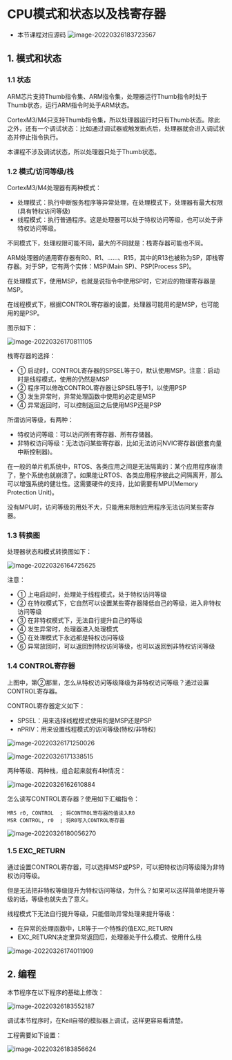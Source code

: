 # CPU模式和状态以及栈寄存器

* 本节课程对应源码
  ![image-20220326183723567](pic/02_cpu_mode_sp_src.png)

## 1. 模式和状态

### 1.1 状态

ARM芯片支持Thumb指令集、ARM指令集，处理器运行Thumb指令时处于Thumb状态，运行ARM指令时处于ARM状态。

CortexM3/M4只支持Thumb指令集，所以处理器运行时只有Thumb状态。除此之外，还有一个调试状态：比如通过调试器或触发断点后，处理器就会进入调试状态并停止指令执行。

本课程不涉及调试状态，所以处理器只处于Thumb状态。



### 1.2 模式/访问等级/栈

CortexM3/M4处理器有两种模式：

* 处理模式：执行中断服务程序等异常处理，在处理模式下，处理器有最大权限(具有特权访问等级)
* 线程模式：执行普通程序。这是处理器可以处于特权访问等级，也可以处于非特权访问等级。

不同模式下，处理权限可能不同，最大的不同就是：栈寄存器可能也不同。

ARM处理器的通用寄存器有R0、R1、……、R15，其中的R13也被称为SP，即栈寄存器。对于SP，它有两个实体：MSP(Main SP)、PSP(Process SP)。

在处理模式下，使用MSP，也就是说指令中使用SP时，它对应的物理寄存器是MSP。

在线程模式下，根据CONTROL寄存器的设置，处理器可能用的是MSP，也可能用的是PSP。

图示如下：

![image-20220326170811105](pic/06_spsel.png)

栈寄存器的选择：

* ① 启动时，CONTROL寄存器的SPSEL等于0，默认使用MSP。注意：启动时是线程模式，使用的仍然是MSP
* ② 程序可以修改CONTROL寄存器让SPSEL等于1，以使用PSP
* ③ 发生异常时，异常处理函数中使用的必定是MSP
* ④ 异常返回时，可以控制返回之后使用MSP还是PSP



所谓访问等级，有两种：

* 特权访问等级：可以访问所有寄存器、所有存储器。
* 非特权访问等级：无法访问某些寄存器，比如无法访问NVIC寄存器(嵌套向量中断控制器)。

在一般的单片机系统中，RTOS、各类应用之间是无法隔离的：某个应用程序崩溃了，整个系统也就崩溃了。如果能让RTOS、各类应用程序彼此之间隔离开，那么可以增强系统的健壮性。这需要硬件的支持，比如需要有MPU(Memory Protection Unit)。

没有MPU时，访问等级的用处不大，只能用来限制应用程序无法访问某些寄存器。



### 1.3 转换图

处理器状态和模式转换图如下：

![image-20220326164725625](pic/04_mode_status.png)

注意：

* ① 上电启动时，处理处于线程模式，处于特权访问等级
* ② 在特权模式下，它自然可以设置某些寄存器降低自己的等级，进入非特权访问等级
* ③ 在非特权模式下，无法自行提升自己的等级
* ④ 发生异常时，处理器进入处理模式
* ⑤ 在处理模式下永远都是特权访问等级
* ⑥ 异常放回时，可以返回到特权访问等级，也可以返回到非特权访问等级



### 1.4 CONTROL寄存器

上图中，第②那里，怎么从特权访问等级降级为非特权访问等级？通过设置CONTROL寄存器。

CONTROL寄存器定义如下：

* SPSEL：用来选择线程模式使用的是MSP还是PSP
* nPRIV：用来设置线程模式的访问等级(特权/非特权)

![image-20220326171250026](pic/07_control_reg.png)

![image-20220326171338515](pic/08_control_reg_bits.png)



两种等级、两种栈，组合起来就有4种情况：

![image-20220326162610884](pic/13_control_bit_table.png)



怎么读写CONTROL寄存器？使用如下汇编指令：

```shell
MRS r0, CONTROL  ; 将CONTROL寄存器的值读入R0
MSR CONTROL, r0  ; 将R0写入CONTROL寄存器
```

![image-20220326180056270](pic/10_process_mode_switch.png)



### 1.5 EXC_RETURN

通过设置CONTROL寄存器，可以选择MSP或PSP，可以把特权访问等级降为非特权访问等级。

但是无法把非特权等级提升为特权访问等级，为什么？如果可以这样简单地提升等级的话，等级也就失去了意义。

线程模式下无法自行提升等级，只能借助异常处理来提升等级：

* 在异常的处理函数中，LR等于一个特殊的值EXC_RETURN
* EXC_RETURN决定里异常返回后，处理器处于什么模式、使用什么栈

![image-20220326174011909](pic/09_exc_return.png)



## 2. 编程

本节程序在以下程序的基础上修改：

![image-20220326183552187](pic/03_src_origin.png)

调试本节程序时，在Keil自带的模拟器上调试，这样更容易看清楚。

工程需要如下设置：

![image-20220326183856624](pic/01_use_emulator.png)



